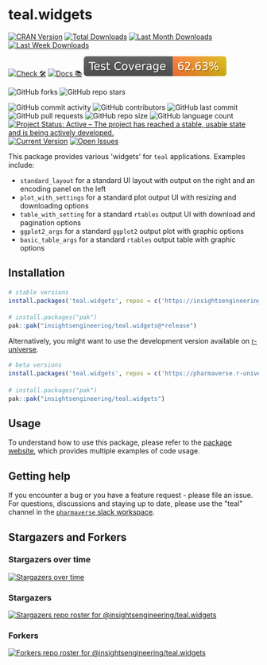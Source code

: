 # teal.widgets

<!-- start badges -->
[![CRAN Version](https://www.r-pkg.org/badges/version/teal.widgets?color=green)](https://cran.r-project.org/package=teal.widgets)
[![Total Downloads](http://cranlogs.r-pkg.org/badges/grand-total/teal.widgets?color=green)](https://cran.r-project.org/package=teal.widgets)
[![Last Month Downloads](http://cranlogs.r-pkg.org/badges/last-month/teal.widgets?color=green)](https://cran.r-project.org/package=teal.widgets)
[![Last Week Downloads](http://cranlogs.r-pkg.org/badges/last-week/teal.widgets?color=green)](https://cran.r-project.org/package=teal.widgets)

[![Check 🛠](https://github.com/insightsengineering/teal.widgets/actions/workflows/check.yaml/badge.svg)](https://insightsengineering.github.io/teal.widgets/main/unit-test-report/)
[![Docs 📚](https://github.com/insightsengineering/teal.widgets/actions/workflows/docs.yaml/badge.svg)](https://insightsengineering.github.io/teal.widgets/)
[![Code Coverage 📔](https://raw.githubusercontent.com/insightsengineering/teal.widgets/_xml_coverage_reports/data/main/badge.svg)](https://insightsengineering.github.io/teal.widgets/main/coverage-report/)

![GitHub forks](https://img.shields.io/github/forks/insightsengineering/teal.widgets?style=social)
![GitHub repo stars](https://img.shields.io/github/stars/insightsengineering/teal.widgets?style=social)

![GitHub commit activity](https://img.shields.io/github/commit-activity/m/insightsengineering/teal.widgets)
![GitHub contributors](https://img.shields.io/github/contributors/insightsengineering/teal.widgets)
![GitHub last commit](https://img.shields.io/github/last-commit/insightsengineering/teal.widgets)
![GitHub pull requests](https://img.shields.io/github/issues-pr/insightsengineering/teal.widgets)
![GitHub repo size](https://img.shields.io/github/repo-size/insightsengineering/teal.widgets)
![GitHub language count](https://img.shields.io/github/languages/count/insightsengineering/teal.widgets)
[![Project Status: Active – The project has reached a stable, usable state and is being actively developed.](https://www.repostatus.org/badges/latest/active.svg)](https://www.repostatus.org/#active)
[![Current Version](https://img.shields.io/github/r-package/v/insightsengineering/teal.widgets/main?color=purple\&label=package%20version)](https://github.com/insightsengineering/teal.widgets/tree/main)
[![Open Issues](https://img.shields.io/github/issues-raw/insightsengineering/teal.widgets?color=red\&label=open%20issues)](https://github.com/insightsengineering/teal.widgets/issues?q=is%3Aissue+is%3Aopen+sort%3Aupdated-desc)
<!-- end badges -->

This package provides various 'widgets' for `teal` applications. Examples include:

- `standard_layout` for a standard UI layout with output on the right and an encoding panel on the left
- `plot_with_settings` for a standard plot output UI with resizing and downloading options
- `table_with_setting` for a standard `rtables` output UI with download and pagination options
- `ggplot2_args` for a standard `ggplot2` output plot with graphic options
- `basic_table_args` for a standard `rtables` output table with graphic options

## Installation

```r
# stable versions
install.packages('teal.widgets', repos = c('https://insightsengineering.r-universe.dev', getOption('repos')))

# install.packages("pak")
pak::pak("insightsengineering/teal.widgets@*release")
```

Alternatively, you might want to use the development version available on [r-universe](https://r-universe.dev/).

```r
# beta versions
install.packages('teal.widgets', repos = c('https://pharmaverse.r-universe.dev', getOption('repos')))

# install.packages("pak")
pak::pak("insightsengineering/teal.widgets")
```

## Usage

To understand how to use this package, please refer to the [package website](https://insightsengineering.github.io/teal.widgets/), which provides multiple examples of code usage.

## Getting help

If you encounter a bug or you have a feature request - please file an issue. For questions, discussions and staying up to date, please use the "teal" channel in the [`pharmaverse` slack workspace](https://pharmaverse.slack.com).

## Stargazers and Forkers

### Stargazers over time

[![Stargazers over time](https://starchart.cc/insightsengineering/teal.widgets.svg)](https://starchart.cc/insightsengineering/teal.widgets)

### Stargazers

[![Stargazers repo roster for @insightsengineering/teal.widgets](https://reporoster.com/stars/insightsengineering/teal.widgets)](https://github.com/insightsengineering/teal.widgets/stargazers)

### Forkers

[![Forkers repo roster for @insightsengineering/teal.widgets](https://reporoster.com/forks/insightsengineering/teal.widgets)](https://github.com/insightsengineering/teal.widgets/network/members)
